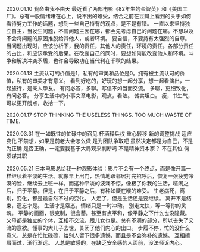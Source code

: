2020.01.10
我命由我不由天
最近看了两部电影《82年生的金智英》和《美国工厂》。总有一股情绪堵在心上，说不出的难受，结合之前在豆瓣上看到的关于如何看待努力工作的话题，想到一些自己持有的观点，是不是有错。
一直以来坚持独立自主，当发生问题，不管问题主因在哪，都会先考虑自己的问题在哪。不想以及不会将问题的原因推脱给其他人，或者环境。
要自信，不要持有太强烈的自尊。
当问题出现时，应该分析下，我的责任，其他人的责任，环境的责任。各部分责任的占比，和应该承受的后果。在改变自己的同时，要想如何能改变他人和环境。斗争和解决冲突矛盾，也许会导致功在当代利在千秋的结果。

2020.01.13
主流认可的价值是1，私有的审美和品位是0。拥有被主流认可的价值，私有的审美才有意义。
看到好吃的，好玩的想一起分享，想一起看演出，一起旅行，是亲人挚友。
有问必答，多聊。写信不如当面交流。
多聊，更细致化，有问必答。
分享生活中的小事文章电影，观点，看法。
诚实坦白。
瘦，书生气，可以更开朗点，收拾一下。

2020.01.17
STOP THINKING THE USELESS THINGS.
TOO MUCH WASTE OF TIME.

2020.03.31
在一如既往的忙碌中的召见
杯酒释兵权
重心转移
新的调整挑战
适应变化
不禁想，如果是前老大会怎么做
是为团队争取吧
虽然决定都是为自己，不是为正确
是否正确，一定要我基于大局观来判断吗
不是精神资本家？
不在其位 何须谋其职

2020.05.21
日本电影总给我一种观影体验：影片不会有一个终点，而是像开篇一样继续着平淡的生活。就像早上出门，热情地跟邻居打完招呼后，恢复一张疲劳冷漠的脸，继续去上班一样。而这种平淡的波澜不惊，像极了你我的生活，喧闹之后，归于平静。但是，在归于平静之后，有种如鲠在喉的难受。
生老病死，离别，变化，都是最自然不过的变化。
人走了，但是生活还是要继续。
离开不是结束，遗忘才是。
生活才是常态，情绪只是一时冲动。
别走太快，等一等你的灵魂。
平静的画面，很克制，很含蓄。甚至有点平和，像平静之下什么也没隐藏。
父母都是独立的个体，互相不交流，跟儿女也是。总有不满的部分，所以丧失了交流的意欲。懂事的大儿子去世，关闭了他们内心的出口。
步履不停，忙的没什么意义，总是在忙忙碌碌，给别人留下很多遗憾，而且是不会弥补的遗憾。
互相擦肩而过，渐行渐远。
人总是敏感的，在缺乏安全感的人面前，没法倾诉内心。